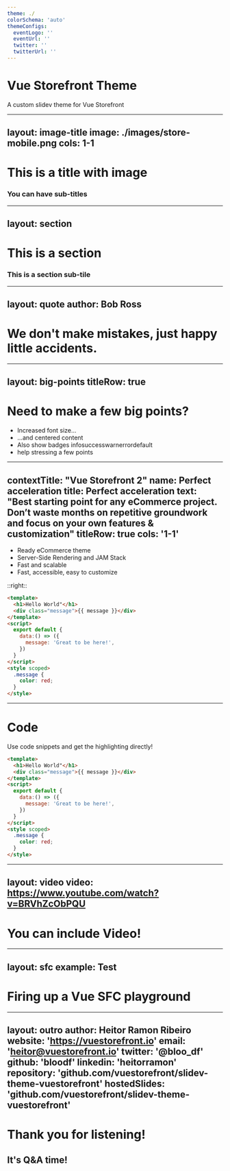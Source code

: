 ```yaml
---
theme: ./
colorSchema: 'auto'
themeConfigs:
  eventLogo: ''
  eventUrl: ''
  twitter: ''
  twitterUrl: ''
---
```


# Vue Storefront Theme

A custom slidev theme for Vue Storefront

---
layout: image-title
image: ./images/store-mobile.png
cols: 1-1
---

# This is a title with image
### You can have sub-titles

---
layout: section
---

# This is a section
### This is a section sub-tile

---
layout: quote
author: Bob Ross
---

# We don't make mistakes, just happy little accidents.

---
layout: big-points
titleRow: true
---
# Need to make a few big points?

- Increased font size...
- ...and centered content
- Also show badges <Badge type="info">info</Badge><Badge type="success">success</Badge><Badge type="warn">warn</Badge><Badge type="error">error</Badge><Badge type="default">default</Badge>
- help stressing a few points

---
contextTitle: "Vue Storefront 2"
name: Perfect acceleration
title: Perfect acceleration
text: "Best starting point for any eCommerce project.
Don’t waste months on repetitive groundwork and focus
on your own features & customization"
titleRow: true
cols: '1-1'
---

- Ready eCommerce theme
- Server-Side Rendering and JAM Stack
- Fast and scalable
- Fast, accessible, easy to customize

::right::

```html
<template>
  <h1>Hello World"</h1>
  <div class="message">{{ message }}</div>
</template>
<script>
  export default {
    data:() => ({
      message: 'Great to be here!',
    })
  }
</script>
<style scoped>
  .message {
    color: red;
  }
</style>
```

---

# Code

Use code snippets and get the highlighting directly!

```html
<template>
  <h1>Hello World"</h1>
  <div class="message">{{ message }}</div>
</template>
<script>
  export default {
    data:() => ({
      message: 'Great to be here!',
    })
  }
</script>
<style scoped>
  .message {
    color: red;
  }
</style>
```

---
layout: video
video: https://www.youtube.com/watch?v=BRVhZcObPQU
---

# You can include Video!

---
layout: sfc
example: Test
---

# Firing up a Vue SFC playground

---
layout: outro
author: Heitor Ramon Ribeiro
website: 'https://vuestorefront.io'
email: 'heitor@vuestorefront.io'
twitter: '@bloo_df'
github: 'bloodf'
linkedin: 'heitorramon'
repository: 'github.com/vuestorefront/slidev-theme-vuestorefront'
hostedSlides: 'github.com/vuestorefront/slidev-theme-vuestorefront'
---

# Thank you for listening!

## It's Q&A time!
